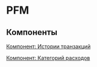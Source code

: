 # PFM

## Компоненты

[Компонент: Истории транзакций](PFM%2044f3e349bf374c2b86604e0b8f338f84/%D0%9A%D0%BE%D0%BC%D0%BF%D0%BE%D0%BD%D0%B5%D0%BD%D1%82%20%D0%98%D1%81%D1%82%D0%BE%D1%80%D0%B8%D0%B8%20%D1%82%D1%80%D0%B0%D0%BD%D0%B7%D0%B0%D0%BA%D1%86%D0%B8%D0%B8%CC%86%20309ae39169a543d6b7151fc109377bec.md)

[Компонент: Категорий расходов](PFM%2044f3e349bf374c2b86604e0b8f338f84/%D0%9A%D0%BE%D0%BC%D0%BF%D0%BE%D0%BD%D0%B5%D0%BD%D1%82%20%D0%9A%D0%B0%D1%82%D0%B5%D0%B3%D0%BE%D1%80%D0%B8%D0%B8%CC%86%20%D1%80%D0%B0%D1%81%D1%85%D0%BE%D0%B4%D0%BE%D0%B2%20e78e63eacbb84cd9a26a0c1c129fcf6a.md)
